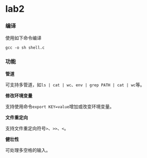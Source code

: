 # lab2

### 编译

使用如下命令编译

	gcc -o sh shell.c

### 功能

**管道**

可支持多管道，如`ls | cat | wc`、`env | grep PATH | cat | wc`等。

**修改环境变量**

支持使用命令`export KEY=value`增加或改变环境变量。

**文件重定向**

支持文件重定向符号`>`、`>>`、`<`。

**健壮性**

可处理多空格的输入。